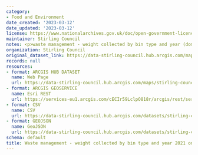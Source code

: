 ```yaml
---
category:
- Food and Environment
date_created: '2023-03-12'
date_updated: '2023-03-12'
license: https://www.nationalarchives.gov.uk/doc/open-government-licence/version/3/
maintainer: Stirling Council
notes: <p>waste management - weight collected by bin type and year (domestic)</p>
organization: Stirling Council
original_dataset_link: https://data-stirling-council.hub.arcgis.com/maps/stirling-council::waste-management-weight-collected-by-bin-type-and-year-2021-onwards-domestic
records: null
resources:
- format: ARCGIS HUB DATASET
  name: Web Page
  url: https://data-stirling-council.hub.arcgis.com/maps/stirling-council::waste-management-weight-collected-by-bin-type-and-year-2021-onwards-domestic
- format: ARCGIS GEOSERVICE
  name: Esri REST
  url: https://services-eu1.arcgis.com/cECIr59LclpO818r/arcgis/rest/services/waste%20management%20-%20weight%20collected%20by%20bin%20type%20and%20year%20(domestic)/FeatureServer/0
- format: CSV
  name: CSV
  url: https://data-stirling-council.hub.arcgis.com/datasets/stirling-council::waste-management-weight-collected-by-bin-type-and-year-2021-onwards-domestic.csv?outSR=%7B%22latestWkid%22%3A3857%2C%22wkid%22%3A102100%7D
- format: GEOJSON
  name: GeoJSON
  url: https://data-stirling-council.hub.arcgis.com/datasets/stirling-council::waste-management-weight-collected-by-bin-type-and-year-2021-onwards-domestic.geojson?outSR=%7B%22latestWkid%22%3A3857%2C%22wkid%22%3A102100%7D
schema: default
title: Waste management - weight collected by bin type and year 2021 onwards (domestic)
---
```


